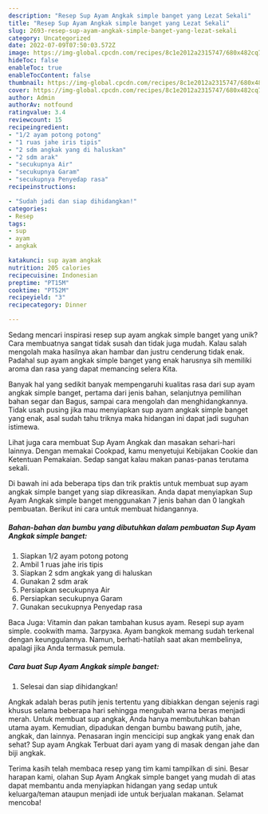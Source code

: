 ```yaml
---
description: "Resep Sup Ayam Angkak simple banget yang Lezat Sekali"
title: "Resep Sup Ayam Angkak simple banget yang Lezat Sekali"
slug: 2693-resep-sup-ayam-angkak-simple-banget-yang-lezat-sekali
category: Uncategorized
date: 2022-07-09T07:50:03.572Z
image: https://img-global.cpcdn.com/recipes/8c1e2012a2315747/680x482cq70/sup-ayam-angkak-simple-banget-foto-resep-utama.jpg
hideToc: false
enableToc: true
enableTocContent: false
thumbnail: https://img-global.cpcdn.com/recipes/8c1e2012a2315747/680x482cq70/sup-ayam-angkak-simple-banget-foto-resep-utama.jpg
cover: https://img-global.cpcdn.com/recipes/8c1e2012a2315747/680x482cq70/sup-ayam-angkak-simple-banget-foto-resep-utama.jpg
author: Admin
authorAv: notfound
ratingvalue: 3.4
reviewcount: 15
recipeingredient:
- "1/2 ayam potong potong"
- "1 ruas jahe iris tipis"
- "2 sdm angkak yang di haluskan"
- "2 sdm arak"
- "secukupnya Air"
- "secukupnya Garam"
- "secukupnya Penyedap rasa"
recipeinstructions:

- "Sudah jadi dan siap dihidangkan!"
categories:
- Resep
tags:
- sup
- ayam
- angkak

katakunci: sup ayam angkak 
nutrition: 205 calories
recipecuisine: Indonesian
preptime: "PT15M"
cooktime: "PT52M"
recipeyield: "3"
recipecategory: Dinner

---
```





Sedang mencari inspirasi resep sup ayam angkak simple banget yang unik? Cara membuatnya sangat tidak susah dan tidak juga mudah. Kalau salah mengolah maka hasilnya akan hambar dan justru cenderung tidak enak. Padahal sup ayam angkak simple banget yang enak harusnya sih memiliki aroma dan rasa yang dapat memancing selera Kita.





Banyak hal yang sedikit banyak mempengaruhi kualitas rasa dari sup ayam angkak simple banget, pertama dari jenis bahan, selanjutnya pemilihan bahan segar dan Bagus, sampai cara mengolah dan menghidangkannya. Tidak usah pusing jika mau menyiapkan sup ayam angkak simple banget yang enak,      asal sudah tahu triknya maka hidangan ini dapat jadi suguhan istimewa.














Lihat juga cara membuat Sup Ayam Angkak dan masakan sehari-hari lainnya. Dengan memakai Cookpad, kamu menyetujui Kebijakan Cookie dan Ketentuan Pemakaian. Sedap sangat kalau makan panas-panas terutama sekali.






Di bawah ini ada beberapa tips dan trik praktis untuk membuat sup ayam angkak simple banget yang siap dikreasikan. Anda dapat menyiapkan Sup Ayam Angkak simple banget menggunakan 7 jenis bahan dan 0 langkah pembuatan. Berikut ini cara untuk membuat hidangannya.

<!--inarticleads1-->

##### Bahan-bahan dan bumbu yang dibutuhkan dalam pembuatan Sup Ayam Angkak simple banget:

1. Siapkan 1/2 ayam potong potong
1. Ambil 1 ruas jahe iris tipis
1. Siapkan 2 sdm angkak yang di haluskan
1. Gunakan 2 sdm arak
1. Persiapkan secukupnya Air
1. Persiapkan secukupnya Garam
1. Gunakan secukupnya Penyedap rasa


Baca Juga: Vitamin dan pakan tambahan kusus ayam. Resepi sup ayam simple. cookwith mama. Загрузка. Ayam bangkok memang sudah terkenal dengan keunggulannya. Namun, berhati-hatilah saat akan membelinya, apalagi jika Anda termasuk pemula. 

<!--inarticleads2-->

##### Cara buat Sup Ayam Angkak simple banget:


1. Selesai dan siap dihidangkan!

Angkak adalah beras putih jenis tertentu yang dibiakkan dengan sejenis ragi khusus selama beberapa hari sehingga mengubah warna beras menjadi merah. Untuk membuat sup angkak, Anda hanya membutuhkan bahan utama ayam. Kemudian, dipadukan dengan bumbu bawang putih, jahe, angkak, dan lainnya. Penasaran ingin mencicipi sup angkak yang enak dan sehat? Sup ayam Angkak Terbuat dari ayam yang di masak dengan jahe dan biji angkak. 

Terima kasih telah membaca resep yang tim kami tampilkan di sini. Besar harapan kami, olahan Sup Ayam Angkak simple banget yang mudah di atas dapat membantu anda menyiapkan hidangan yang sedap untuk keluarga/teman ataupun menjadi ide untuk berjualan makanan. Selamat mencoba!
